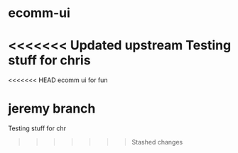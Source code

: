 # ecomm-ui
<<<<<<< Updated upstream
Testing stuff for chris
=======
<<<<<<< HEAD
ecomm ui for fun

jeremy branch
=======
Testing stuff for chr
>>>>>>> Stashed changes
